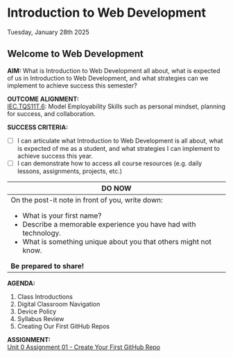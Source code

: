 # Introduction to Web Development
Tuesday, January 28th 2025

## Welcome to Web Development

**AIM:** What is Introduction to Web Development all about, what is expected of us in Introduction to Web Development, and what strategies can we implement to achieve success this semester?

**OUTCOME ALIGNMENT:**
<br><ins>IEC.TQS11T.6</ins>: Model Employability Skills such as personal mindset, planning for success, and collaboration.

**SUCCESS CRITERIA:**
- [ ] I can articulate what Introduction to Web Development is all about, what is expected of me as a student, and what strategies I can implement to achieve success this year.
- [ ] I can demonstrate how to access all course resources (e.g. daily lessons, assignments, projects, etc.)

|DO NOW|
|---|
|On the post-it note in front of you, write down:<br><ul><li>What is your first name?</li><li>Describe a memorable experience you have had with technology.</li><li>What is something unique about you that others might not know.</li></ul>**Be prepared to share!**|

**AGENDA:**

1. Class Introductions
2. Digital Classroom Navigation
3. Device Policy
4. Syllabus Review
5. Creating Our First GitHub Repos

**ASSIGNMENT:** 
<br>[Unit 0 Assignment 01 - Create Your First GitHub Repo](https://github.com/MrJSwotinsky/Intro_to_Web_Development_Spring_2025/blob/main/Unit_0_Introduction_to_Web_Design/Assignments/01_Create_and_Share_Your_First_Github_Repo.md)
